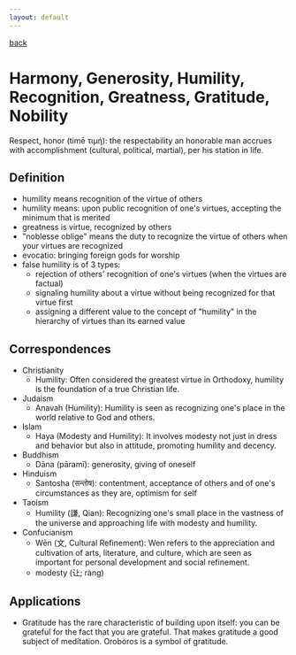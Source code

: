 ```yaml
---
layout: default
---
```

[back](./)

# Harmony, Generosity, Humility, Recognition, Greatness, Gratitude, Nobility

Respect, honor (timē τιμή): the respectability an honorable man accrues with accomplishment (cultural, political, martial), per his station in life.

## Definition

- humility means recognition of the virtue of others
- humility means: upon public recognition of one's virtues, accepting the minimum that is merited
- greatness is virtue, recognized by others
- "noblesse oblige" means the duty to recognize the virtue of others when your virtues are recognized
- evocatio: bringing foreign gods for worship
- false humility is of 3 types:
    - rejection of others' recognition of one's virtues (when the virtues are factual)
    - signaling humility about a virtue without being recognized for that virtue first
    - assigning a different value to the concept of "humility" in the hierarchy of virtues than its earned value


## Correspondences

- Christianity
  - Humility: Often considered the greatest virtue in Orthodoxy, humility is the foundation of a true Christian life.
- Judaism
  - Anavah (Humility): Humility is seen as recognizing one's place in the world relative to God and others.
- Islam
  - Haya (Modesty and Humility): It involves modesty not just in dress and behavior but also in attitude, promoting humility and decency.
- Buddhism
  - Dāna (pāramī): generosity, giving of oneself
- Hinduism
  - Santosha (सन्तोष): contentment, acceptance of others and of one's circumstances as they are, optimism for self
- Taoism
  - Humility (謙, Qian): Recognizing one's small place in the vastness of the universe and approaching life with modesty and humility.
- Confucianism
  - Wēn (文, Cultural Refinement): Wen refers to the appreciation and cultivation of arts, literature, and culture, which are seen as important for personal development and social refinement.
  - modesty (让; ràng)

## Applications

- Gratitude has the rare characteristic of building upon itself: you can be grateful for the fact that you are grateful. That makes gratitude a good subject of meditation. Oroboros is a symbol of gratitude.